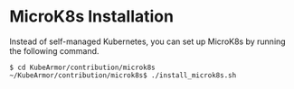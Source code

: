 # MicroK8s Installation

Instead of self-managed Kubernetes, you can set up MicroK8s by running the following command.

```text
$ cd KubeArmor/contribution/microk8s
~/KubeArmor/contribution/microk8s$ ./install_microk8s.sh
```

